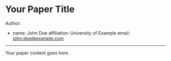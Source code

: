 # Your Paper Title

Author:
- name: John Doe
  affiliation: University of Example
  email: john.doe@example.com

---

Your paper content goes here.
